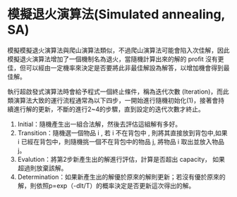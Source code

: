 # 模擬退火演算法(Simulated annealing, SA)

模擬模擬退火演算法與爬山演算法類似，不過爬山演算法可能會陷入次佳解，因此模擬退火演算法增加了一個機制名為退火，當隨機計算出來的解的 profit 沒有更佳，但可以經由一定機率來決定是否要將此非最佳解設為解答，以增加機會得到最佳解。

執行超啟發式演算法時會給予程式一個終止條件，稱為迭代次數 (Iteration)，而此類演算法大致的運行流程通常為以下四步，一開始進行隨機初始化(1)，接著會持續進行解的更新，不斷的進行2~4的步驟，直到設定的迭代次數才終止。
1. Initial：隨機產生出一組合法解，然後去評估這組解有多好。
2. Transition：隨機選一個物品 i , 若 i 不在背包中 , 則將其直接放到背包中,如果 i 已經在背包中，則隨機挑一個不在背包中的物品 j, 將物品 i 取出並放入物品 j。
3. Evalution：將第2步新產生出的解進行評估，計算是否超出 capacity， 如果超過則放棄該解。
4. Determination：如果新產生出的解優於原來的解則更新；若沒有優於原來的解，則依照p=exp（-dlt/T）的概率決定是否更新這次得出的解。